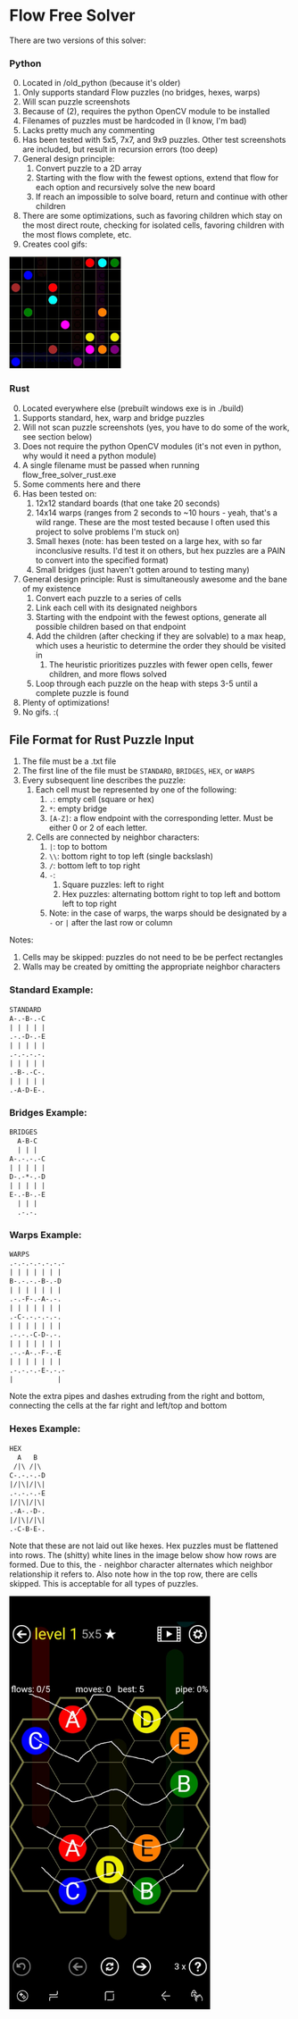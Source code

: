 # Flow Free Solver

There are two versions of this solver:
### Python
0. Located in /old_python (because it's older)
1. Only supports standard Flow puzzles (no bridges, hexes, warps)
2. Will scan puzzle screenshots
3. Because of (2), requires the python OpenCV module to be installed
4. Filenames of puzzles must be hardcoded in (I know, I'm bad)
5. Lacks pretty much any commenting
6. Has been tested with 5x5, 7x7, and 9x9 puzzles. Other test screenshots are included, but result in recursion errors (too deep)
7. General design principle:
    1. Convert puzzle to a 2D array
    2. Starting with the flow with the fewest options, extend that flow for each option and recursively solve the new board
    3. If reach an impossible to solve board, return and continue with other children
8. There are some optimizations, such as favoring children which stay on the most direct route, checking for isolated cells, favoring children with the most flows complete, etc.
9. Creates cool gifs: 
<img width="200" height="200" src="https://raw.githubusercontent.com/samgoldman/flowsolver/master/old_python/RegularPack9x9_30.gif" />

### Rust
0. Located everywhere else (prebuilt windows exe is in ./build)
1. Supports standard, hex, warp and bridge puzzles
2. Will not scan puzzle screenshots (yes, you have to do some of the work, see section below)
3. Does not require the python OpenCV modules (it's not even in python, why would it need a python module)
4. A single filename must be passed when running flow_free_solver_rust.exe
5. Some comments here and there
6. Has been tested on:
    1. 12x12 standard boards (that one take 20 seconds)
    2. 14x14 warps (ranges from 2 seconds to ~10 hours - yeah, that's a wild range. These are the most tested because I often used this project to solve problems I'm stuck on)
    3. Small hexes (note: has been tested on a large hex, with so far inconclusive results. I'd test it on others, but hex puzzles are a PAIN to convert into the specified format)
    4. Small bridges (just haven't gotten around to testing many)
7. General design principle: Rust is simultaneously awesome and the bane of my existence
    1. Convert each puzzle to a series of cells
    2. Link each cell with its designated neighbors
    3. Starting with the endpoint with the fewest options, generate all possible children based on that endpoint
    4. Add the children (after checking if they are solvable) to a max heap, which uses a heuristic to determine the order they should be visited in
        1. The heuristic prioritizes puzzles with fewer open cells, fewer children, and more flows solved
    5. Loop through each puzzle on the heap with steps 3-5 until a complete puzzle is found
8. Plenty of optimizations!
9. No gifs. :(
    
## File Format for Rust Puzzle Input
1. The file must be a .txt file
2. The first line of the file must be `STANDARD`, `BRIDGES`, `HEX`, or `WARPS`
3. Every subsequent line describes the puzzle:
    1. Each cell must be represented by one of the following:
        1. `.`: empty cell (square or hex)
        2. `*`: empty bridge
        3. `[A-Z]`: a flow endpoint with the corresponding letter. Must be either 0 or 2 of each letter.
    2. Cells are connected by neighbor characters:
        1. `|`: top to bottom
        2. `\\`: bottom right to top left (single backslash)
        3. `/`: bottom left to top right
        4. `-`:
            1. Square puzzles: left to right
            2. Hex puzzles: alternating bottom right to top left and bottom left to top right
        5. Note: in the case of warps, the warps should be designated by a `-` or `|` after the last row or column

Notes:
1. Cells may be skipped: puzzles do not need to be be perfect rectangles
2. Walls may be created by omitting the appropriate neighbor characters
   
### Standard Example:
```aidl
STANDARD
A-.-B-.-C
| | | | |
.-.-D-.-E
| | | | |
.-.-.-.-.
| | | | |
.-B-.-C-.
| | | | |
.-A-D-E-.
```

### Bridges Example:
```aidl
BRIDGES
  A-B-C
  | | |
A-.-.-.-C
| | | | |
D-.-*-.-D
| | | | |
E-.-B-.-E
  | | |
  .-.-.
```

### Warps Example:
```aidl
WARPS
.-.-.-.-.-.-.-
| | | | | | |
B-.-.-.-B-.-D
| | | | | | |
.-.-F-.-A-.-.
| | | | | | |
.-C-.-.-.-.-.
| | | | | | |
.-.-.-C-D-.-.
| | | | | | |
.-.-A-.-F-.-E
| | | | | | |
.-.-.-.-E-.-.-
|           |
```
Note the extra pipes and dashes extruding from the right and bottom, connecting the cells at the far right and left/top and bottom

### Hexes Example:
```aidl
HEX
  A   B
 /|\ /|\
C-.-.-.-D
|/|\|/|\|
.-.-.-.-E
|/|\|/|\|
.-A-.-D-.
|/|\|/|\|
.-C-B-E-.
```

Note that these are not laid out like hexes. Hex puzzles must be flattened into rows. The (shitty) white lines in the image below show how rows are formed. Due to this, the `-` neighbor character alternates which neighbor relationship it refers to. Also note how in the top row, there are cells skipped. This is acceptable for all types of puzzles.

<img width="360" height="740" src="https://raw.githubusercontent.com/samgoldman/flowsolver/master/puzzles/hex/Classic5x5_1.jpg" />
